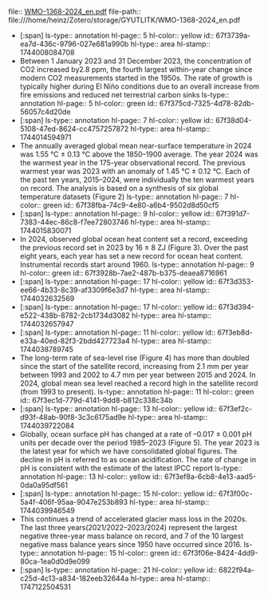 file:: [WMO-1368-2024_en.pdf](file:///home/heinz/Zotero/storage/GYUTLITK/WMO-1368-2024_en.pdf)
file-path:: file:///home/heinz/Zotero/storage/GYUTLITK/WMO-1368-2024_en.pdf

- [:span]
  ls-type:: annotation
  hl-page:: 5
  hl-color:: yellow
  id:: 67f3739a-ea7d-436c-9796-027e681a990b
  hl-type:: area
  hl-stamp:: 1744008084708
- Between 1 January 2023 and 31 December 2023, the concentration of CO2 increased by2.8 ppm, the fourth largest within-year change since modern CO2 measurements started in the 1950s. The rate of growth is typically higher during El Niño conditions due to an overall increase from fire emissions and reduced net terrestrial carbon sinks 
  ls-type:: annotation
  hl-page:: 5
  hl-color:: green
  id:: 67f375cd-7325-4d78-82db-56057c4d20de
- [:span]
  ls-type:: annotation
  hl-page:: 7
  hl-color:: yellow
  id:: 67f38d04-5108-47ed-8624-cc4757257872
  hl-type:: area
  hl-stamp:: 1744014594971
- The annually averaged global mean near-surface temperature in 2024 was 1.55 °C ± 0.13 °C above the 1850–1900 average. The year 2024 was the warmest year in the 175-year observational record. The previous warmest year was 2023 with an anomaly of 1.45 °C ± 0.12 °C. Each of the past ten years, 2015–2024, were individually the ten warmest years on record. The analysis is based on a synthesis of six global temperature datasets (Figure 2)
  ls-type:: annotation
  hl-page:: 7
  hl-color:: green
  id:: 67f38fba-74c9-4e80-a6b4-9502d8d50cf5
- [:span]
  ls-type:: annotation
  hl-page:: 9
  hl-color:: yellow
  id:: 67f391d7-7383-44ec-86c8-f7ee72803746
  hl-type:: area
  hl-stamp:: 1744015830071
- In 2024, observed global ocean heat content set a record, exceeding the previous record set in 2023 by 16 ± 8 ZJ (Figure 3). Over the past eight years, each year has set a new record for ocean heat content. Instrumental records start around 1960.
  ls-type:: annotation
  hl-page:: 9
  hl-color:: green
  id:: 67f3928b-7ae2-487b-b375-deaea8716961
- [:span]
  ls-type:: annotation
  hl-page:: 17
  hl-color:: yellow
  id:: 67f3d353-ee66-4b33-8c39-af3309f6e3d7
  hl-type:: area
  hl-stamp:: 1744032632569
- [:span]
  ls-type:: annotation
  hl-page:: 17
  hl-color:: yellow
  id:: 67f3d394-e522-438b-8782-2cb1734d3082
  hl-type:: area
  hl-stamp:: 1744032657947
- [:span]
  ls-type:: annotation
  hl-page:: 11
  hl-color:: yellow
  id:: 67f3eb8d-e33a-40ed-82f3-2bdd427723a4
  hl-type:: area
  hl-stamp:: 1744038789745
- The long-term rate of sea-level rise (Figure 4) has more than doubled since the start of the satellite record, increasing from 2.1 mm per year between 1993 and 2002 to 4.7 mm per year between 2015 and 2024. In 2024, global mean sea level reached a record high in the satellite record (from 1993 to present).
  ls-type:: annotation
  hl-page:: 11
  hl-color:: green
  id:: 67f3ec1d-779d-4141-9dd8-b812c338c34b
- [:span]
  ls-type:: annotation
  hl-page:: 13
  hl-color:: yellow
  id:: 67f3ef2c-d93f-48ab-90f8-3c3c6175ad9e
  hl-type:: area
  hl-stamp:: 1744039722084
- Globally, ocean surface pH has changed at a rate of –0.017 ± 0.001 pH units per decade over the period 1985–2023 (Figure 5). The year 2023 is the latest year for which we have consolidated global figures. The decline in pH is referred to as ocean acidification. The rate of change in pH is consistent with the estimate of the latest IPCC report
  ls-type:: annotation
  hl-page:: 13
  hl-color:: yellow
  id:: 67f3ef8a-6cb8-4e13-aad5-0da0a95df561
- [:span]
  ls-type:: annotation
  hl-page:: 15
  hl-color:: yellow
  id:: 67f3f00c-5a4f-406f-95aa-9047e253b893
  hl-type:: area
  hl-stamp:: 1744039946549
- This continues a trend of accelerated glacier mass loss in the 2020s. The last three years(2021/2022–2023/2024) represent the largest negative three-year mass balance on record, and 7 of the 10 largest negative mass balance years since 1950 have occurred since 2016.
  ls-type:: annotation
  hl-page:: 15
  hl-color:: green
  id:: 67f3f06e-8424-4dd9-80ca-1ea0d0d9e099
- [:span]
  ls-type:: annotation
  hl-page:: 21
  hl-color:: yellow
  id:: 6822f94a-c25d-4c13-a834-182eeb32644a
  hl-type:: area
  hl-stamp:: 1747122504531
